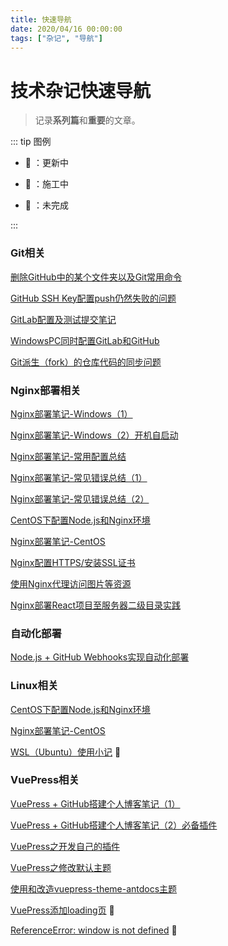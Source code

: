 ```yaml
---
title: 快速导航
date: 2020/04/16 00:00:00
tags: ["杂记", "导航"]
---
```


# 技术杂记快速导航

<ClientOnly>
  <display-bar :displayData="$frontmatter"></display-bar>
</ClientOnly>

> 记录**系列篇**和**重要**的文章。

::: tip 图例

* 📝 ：更新中

* 🚧 ：施工中

* 📌 ：未完成

:::

### Git相关

<a href="/blog/other/devtool/git-remove-dir.html" target="_blank">删除GitHub中的某个文件夹以及Git常用命令</a>

<a href="/blog/other/devtool/github-sshkey-config.html" target="_blank">GitHub SSH Key配置push仍然失败的问题</a>

<a href="/blog/other/devtool/gitlab-init.html" target="_blank">GitLab配置及测试提交笔记</a>

<a href="/blog/other/devtool/gitlab-and-github.html" target="_blank">WindowsPC同时配置GitLab和GitHub</a>

<a href="/blog/other/devtool/forked-repo-update-config.html" target="_blank">Git派生（fork）的仓库代码的同步问题</a>

### Nginx部署相关

<a href="/blog/other/aboutdeploy/nginx-deploy-record.html" target="_blank">Nginx部署笔记-Windows（1）</a>

<a href="/blog/other/aboutdeploy/nginx-start.html" target="_blank">Nginx部署笔记-Windows（2）开机自启动</a>

<a href="/blog/other/aboutdeploy/nginx-deploy-summary.html" target="_blank">Nginx部署笔记-常用配置总结</a>

<a href="/blog/other/aboutdeploy/nginx-error-summary-1.html" target="_blank">Nginx部署笔记-常见错误总结（1）</a>

<a href="/blog/other/aboutdeploy/nginx-error-summary-2.html" target="_blank">Nginx部署笔记-常见错误总结（2）</a>

<a href="/blog/other/devtool/nodejs-config-for-centos.html" target="_blank">CentOS下配置Node.js和Nginx环境</a>

<a href="/blog/other/aboutdeploy/nginx-deploy-for-centos.html" target="_blank">Nginx部署笔记-CentOS</a>

<a href="/blog/other/aboutdeploy/nginx-config-https.html" target="_blank">Nginx配置HTTPS/安装SSL证书</a>

<a href="/blog/other/aboutdeploy/nginx-proxy-resource.html" target="_blank">使用Nginx代理访问图片等资源</a>

<a href="/blog/other/aboutdeploy/sub-directory-deploy.html" target="_blank">Nginx部署React项目至服务器二级目录实践</a>

### 自动化部署

<a href="/blog/other/aboutdeploy/auto-deploy-nodejs.html" target="_blank">Node.js + GitHub Webhooks实现自动化部署</a>

### Linux相关

<a href="/blog/other/devtool/nodejs-config-for-centos.html" target="_blank">CentOS下配置Node.js和Nginx环境</a>

<a href="/blog/other/aboutdeploy/nginx-deploy-for-centos.html" target="_blank">Nginx部署笔记-CentOS</a>

<a href="/blog/other/devtool/wsl-config.html" target="_blank">WSL（Ubuntu）使用小记</a> 🚧

### VuePress相关

<a href="/blog/other/aboutblog/vuepress-build-blog.html" target="_blank">VuePress + GitHub搭建个人博客笔记（1）</a>

<a href="/blog/other/aboutblog/vuepress-plugin.html" target="_blank">VuePress + GitHub搭建个人博客笔记（2）必备插件</a>

<a href="/blog/other/aboutblog/vuepress-diy-plugin.html" target="_blank">VuePress之开发自己的插件</a>

<a href="/blog/other/aboutblog/modify-vuepress-theme.html" target="_blank">VuePress之修改默认主题</a>

<a href="/blog/other/aboutblog/vuepress-theme-antdocs.html" target="_blank">使用和改造vuepress-theme-antdocs主题</a>

<a href="/blog/other/aboutblog/vuepress-loading-mask.html" target="_blank">VuePress添加loading页</a> 🚧

<a href="/blog/other/aboutblog/window-is-not-defined.html" target="_blank">ReferenceError: window is not defined</a> 🚧